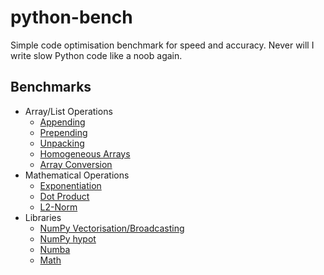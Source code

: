 # python-bench

Simple code optimisation benchmark for speed and accuracy. Never will I write slow Python code like a noob again.

## Benchmarks

- Array/List Operations
  - [Appending](src/appending.ipynb)
  - [Prepending](src/prepending.ipynb)
  - [Unpacking](src/unpacking.ipynb)
  - [Homogeneous Arrays](src/homogeneous_arrays.ipynb)
  - [Array Conversion](src/array_conversion.ipynb)
- Mathematical Operations
  - [Exponentiation](src/exponentiation.ipynb)
  - [Dot Product](src/dot_product.ipynb)
  - [L2-Norm](src/l2_norm.ipynb)
- Libraries
  - [NumPy Vectorisation/Broadcasting](src/numpy_vectorisation.ipynb)
  - [NumPy hypot](src/numpy_hypot.ipynb)
  - [Numba](src/numba.ipynb)
  - [Math](src/math.ipynb)
